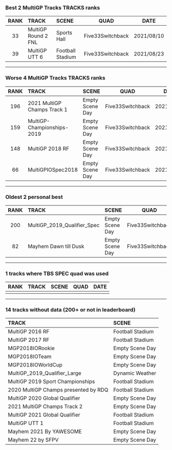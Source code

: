 ### Best 2 MultiGP Tracks TRACKS ranks
|RANK|TRACK|SCENE|QUAD|DATE|
|:---:|:---|:---|:---:|:---:|
|33|MultiGP Round 2 FNL|Sports Hall|Five33Switchback|2021/08/10|
|39|MultiGP UTT 6|Football Stadium|Five33Switchback|2021/08/23|
---
### Worse 4 MultiGP Tracks TRACKS ranks
|RANK|TRACK|SCENE|QUAD|DATE|
|:---:|:---|:---|:---:|:---:|
|196|2021 MultiGP Champs Track 1|Empty Scene Day|Five33Switchback|2021/11/29|
|159|MultiGP-Championships-2019|Empty Scene Day|Five33Switchback|2021/08/23|
|148|MultiGP 2018 RF|Empty Scene Day|Five33Switchback|2021/07/27|
|66|MultiGPIOSpec2018|Empty Scene Day|Five33Switchback|2021/08/23|
---
### Oldest 2 personal best
|RANK|TRACK|SCENE|QUAD|DATE|
|:---:|:---|:---|:---:|:---:|
|200|MultiGP_2019_Qualifier_Spec|Empty Scene Day|Five33Switchback|2021/05/30|
|82|Mayhem Dawn till Dusk|Empty Scene Day|Five33Switchback|2021/06/23|
---
### 1 tracks where TBS SPEC quad was used
|RANK|TRACK|SCENE|QUAD|DATE|
|:---:|:---|:---|:---:|:---:|
||||||
---
### 14 tracks without data (200+ or not in leaderboard)
|TRACK|SCENE|
|:---|:---|
|MultiGP 2016 RF|Football Stadium|
|MultiGP 2017 RF|Football Stadium|
|MGP2018IORookie|Empty Scene Day|
|MGP2018IOTeam|Empty Scene Day|
|MGP2018IOWorldCup|Empty Scene Day|
|MultiGP_2019_Qualifier_Large|Dynamic Weather|
|MultiGP 2019 Sport Championships|Football Stadium|
|2020 MultiGP Champs presented by RDQ|Football Stadium|
|MultiGP 2020 Global Qualifier|Empty Scene Day|
|2021 MultiGP Champs Track 2|Empty Scene Day|
|MultiGP 2021 Global Qualifier|Football Stadium|
|MultiGP UTT 1|Football Stadium|
|Mayhem 2021 By YAWESOME|Empty Scene Day|
|Mayhem 22 by SFPV|Empty Scene Day|
